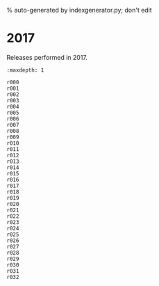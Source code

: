 % auto-generated by indexgenerator.py; don't edit

# 2017

Releases performed in 2017.

```{toctree}
:maxdepth: 1

r000
r001
r002
r003
r004
r005
r006
r007
r008
r009
r010
r011
r012
r013
r014
r015
r016
r017
r018
r019
r020
r021
r022
r023
r024
r025
r026
r027
r028
r029
r030
r031
r032
```
